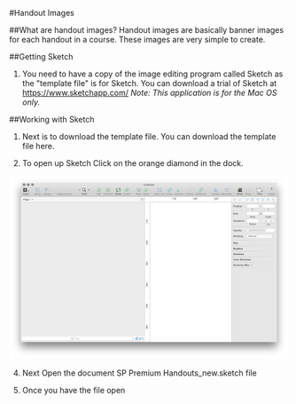 #Handout Images

##What are handout images?
Handout images are basically banner images for each handout in a course. These images are very simple to create.


##Getting Sketch 

1. You need to have a copy of the image editing program called Sketch as the "template file" is for Sketch.
You can download a trial of Sketch at https://www.sketchapp.com/ *_Note: This application is for the Mac OS only._*


##Working with Sketch
1. Next is to download the template file. You can download the template file here.

2. To open up Sketch Click on the orange diamond in the dock.

![Sketch](repo-screenshot-images/sketch-open.png)

4. Next Open the document SP Premium Handouts_new.sketch file

5. Once you have the file open
